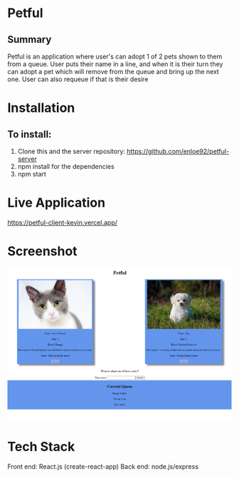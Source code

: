 # Petful

## Summary

Petful is an application where user's can adopt 1 of 2 pets shown to them from
a queue.  User puts their name in a line, and when it is their turn they can adopt
a pet which will remove from the queue and bring up the next one.  User can also 
requeue if that is their desire

# Installation

## To install:
1. Clone this and the server repository: https://github.com/enloe92/petful-server
2. npm install for the dependencies
3. npm start

# Live Application

https://petful-client-kevin.vercel.app/

# Screenshot

![Application](/src/images/screenshot.png)

# Tech Stack

Front end: React.js (create-react-app)
Back end: node.js/express
